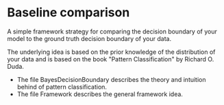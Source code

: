 # Baseline comparison
A simple framework strategy for comparing the decision boundary of your model to the ground truth decision boundary of your data.

The underlying idea is based on the prior knowledge of the distribution of your data and is based on the book "Pattern Classification" by Richard O. Duda.

* The file BayesDecisionBoundary describes the theory and intuition behind of pattern classification.
* The file Framework describes the general framework idea.
